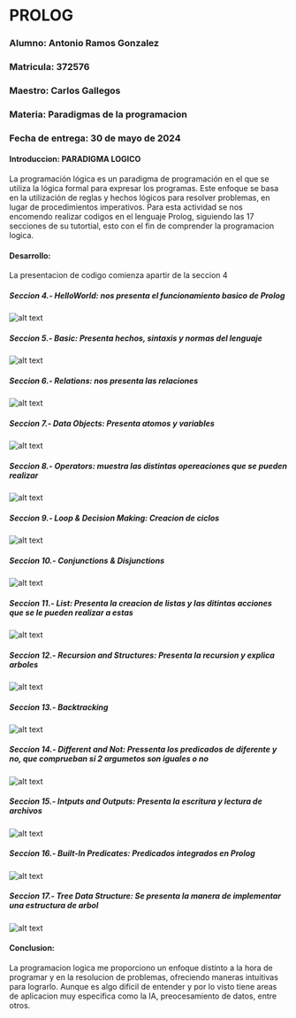 # PROLOG

### Alumno: Antonio Ramos Gonzalez
### Matricula: 372576
### Maestro: Carlos Gallegos
### Materia: Paradigmas de la programacion
### Fecha de entrega: 30 de mayo de 2024


#### Introduccion: PARADIGMA LOGICO

La programación lógica es un paradigma de programación en el que se utiliza la lógica formal para expresar los programas. Este enfoque se basa en la utilización de reglas y hechos lógicos para resolver problemas, en lugar de procedimientos imperativos.
Para esta actividad se nos encomendo realizar codigos en el lenguaje Prolog, siguiendo las 17 secciones de su tutortial, esto con el fin de comprender la programacion logica.

#### Desarrollo:
La presentacion de codigo comienza apartir de la seccion 4

##### Seccion 4.- HelloWorld: nos presenta el funcionamiento basico de Prolog
![alt text](Img/image.png)
##### Seccion 5.- Basic: Presenta hechos, sintaxis y normas del lenguaje
![alt text](Img/image2.png)
##### Seccion 6.- Relations: nos presenta las relaciones
![alt text](Img/image6.png)
##### Seccion 7.- Data Objects: Presenta atomos y variables
![alt text](Img/imageSec.png)
##### Seccion 8.- Operators: muestra las distintas opereaciones que se pueden realizar
![alt text](Img/imageSec8.png)
##### Seccion 9.- Loop & Decision Making: Creacion de ciclos
![alt text](Img/imageSec9-2.png)
##### Seccion 10.- Conjunctions & Disjunctions
![alt text](Img/imageSec10.png)
##### Seccion 11.- List: Presenta la creacion de listas y las ditintas acciones que se le pueden realizar a estas
![alt text](Img/imageSec11-1.png)
##### Seccion 12.- Recursion and Structures: Presenta la recursion y explica arboles
![alt text](Img/imageSec12.png)
##### Seccion 13.- Backtracking 
![alt text](Img/imageSec13.png)
##### Seccion 14.- Different and Not: Pressenta los predicados de diferente y no, que comprueban si 2 argumetos son iguales o no
![alt text](Img/imageSec14.png)
##### Seccion 15.- Intputs and Outputs: Presenta la escritura y lectura de archivos
![alt text](Img/imageSec15.png)
##### Seccion 16.- Built-In Predicates: Predicados integrados en Prolog
![alt text](Img/imageSec16.png)
##### Seccion 17.- Tree Data Structure: Se presenta la manera de implementar una estructura de arbol
![alt text](Img/imageSec17.png)

#### Conclusion:
La programacion logica me proporciono un enfoque distinto a la hora de programar y en la resolucion de problemas, ofreciendo maneras intuitivas para lograrlo. Aunque es algo dificil de entender y por lo visto tiene areas de aplicacion muy especifica como la IA, preocesamiento de datos, entre otros.